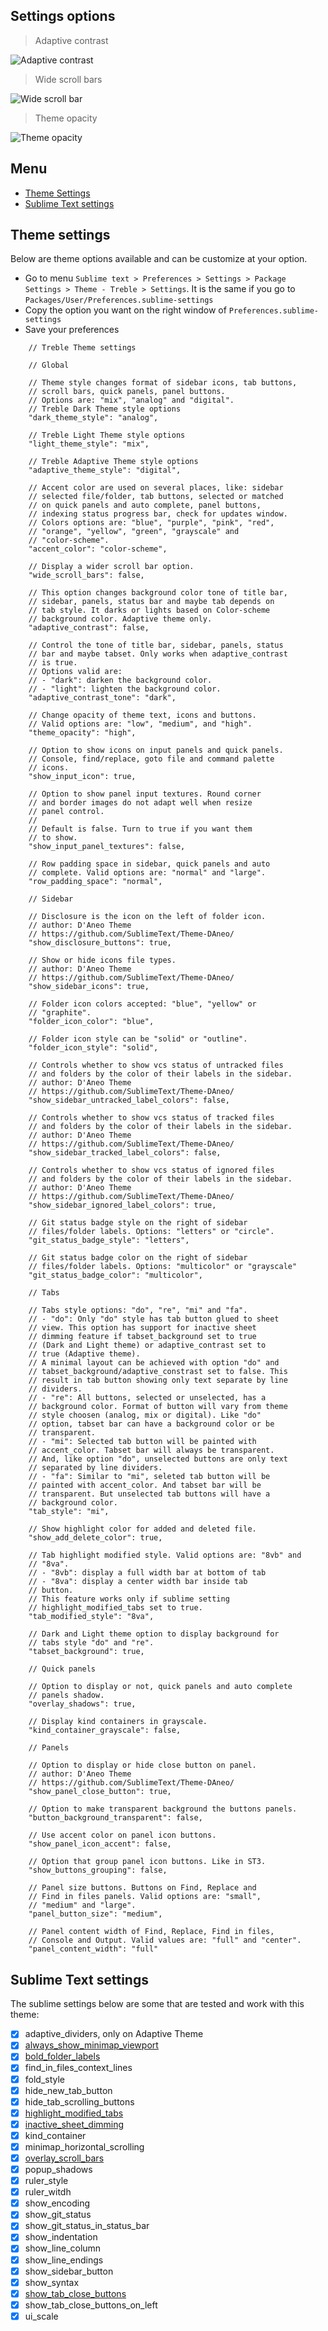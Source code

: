 ## Settings options

> Adaptive contrast

![Adaptive contrast](assets/screenshot-adaptive-contrast-on.png)

> Wide scroll bars

![Wide scroll bar](assets/screenshot-wide-scroll-bar.png)

> Theme opacity

![Theme opacity](assets/screenshot-theme-opacity.png)

## Menu

- [Theme Settings](https://github.com/53v3n3d4/Theme-Treble/blob/main/SETTINGS.md#theme-settings)  
- [Sublime Text settings](https://github.com/53v3n3d4/Theme-Treble/blob/main/SETTINGS.md#sublime-text-settings)  

## Theme settings

Below are theme options available and can be customize at your option.  
- Go to menu `Sublime text > Preferences > Settings > Package Settings > Theme - Treble > Settings`. It is the same if you go to `Packages/User/Preferences.sublime-settings`  
- Copy the option you want on the right window of `Preferences.sublime-settings`  
- Save your preferences  

```
    // Treble Theme settings

    // Global

    // Theme style changes format of sidebar icons, tab buttons, 
    // scroll bars, quick panels, panel buttons.
    // Options are: "mix", "analog" and "digital".
    // Treble Dark Theme style options
    "dark_theme_style": "analog",

    // Treble Light Theme style options
    "light_theme_style": "mix",

    // Treble Adaptive Theme style options
    "adaptive_theme_style": "digital",

    // Accent color are used on several places, like: sidebar 
    // selected file/folder, tab buttons, selected or matched 
    // on quick panels and auto complete, panel buttons, 
    // indexing status progress bar, check for updates window.
    // Colors options are: "blue", "purple", "pink", "red",
    // "orange", "yellow", "green", "grayscale" and
    // "color-scheme".
    "accent_color": "color-scheme",

    // Display a wider scroll bar option.
    "wide_scroll_bars": false,

    // This option changes background color tone of title bar, 
    // sidebar, panels, status bar and maybe tab depends on 
    // tab style. It darks or lights based on Color-scheme 
    // background color. Adaptive theme only.
    "adaptive_contrast": false,

    // Control the tone of title bar, sidebar, panels, status 
    // bar and maybe tabset. Only works when adaptive_contrast
    // is true.
    // Options valid are:
    // - "dark": darken the background color.
    // - "light": lighten the background color.
    "adaptive_contrast_tone": "dark",

    // Change opacity of theme text, icons and buttons.
    // Valid options are: "low", "medium", and "high".
    "theme_opacity": "high",

    // Option to show icons on input panels and quick panels. 
    // Console, find/replace, goto file and command palette 
    // icons.
    "show_input_icon": true,

    // Option to show panel input textures. Round corner
    // and border images do not adapt well when resize
    // panel control.
    //
    // Default is false. Turn to true if you want them
    // to show.
    "show_input_panel_textures": false,

    // Row padding space in sidebar, quick panels and auto
    // complete. Valid options are: "normal" and "large".
    "row_padding_space": "normal",

    // Sidebar

    // Disclosure is the icon on the left of folder icon.
    // author: D'Aneo Theme 
    // https://github.com/SublimeText/Theme-DAneo/
    "show_disclosure_buttons": true,

    // Show or hide icons file types.
    // author: D'Aneo Theme 
    // https://github.com/SublimeText/Theme-DAneo/
    "show_sidebar_icons": true,

    // Folder icon colors accepted: "blue", "yellow" or 
    // "graphite".
    "folder_icon_color": "blue",

    // Folder icon style can be "solid" or "outline".
    "folder_icon_style": "solid",

    // Controls whether to show vcs status of untracked files 
    // and folders by the color of their labels in the sidebar.
    // author: D'Aneo Theme 
    // https://github.com/SublimeText/Theme-DAneo/
    "show_sidebar_untracked_label_colors": false,

    // Controls whether to show vcs status of tracked files 
    // and folders by the color of their labels in the sidebar.
    // author: D'Aneo Theme 
    // https://github.com/SublimeText/Theme-DAneo/
    "show_sidebar_tracked_label_colors": false,

    // Controls whether to show vcs status of ignored files 
    // and folders by the color of their labels in the sidebar.
    // author: D'Aneo Theme 
    // https://github.com/SublimeText/Theme-DAneo/
    "show_sidebar_ignored_label_colors": true,

    // Git status badge style on the right of sidebar 
    // files/folder labels. Options: "letters" or "circle".
    "git_status_badge_style": "letters",

    // Git status badge color on the right of sidebar 
    // files/folder labels. Options: "multicolor" or "grayscale"
    "git_status_badge_color": "multicolor",

    // Tabs

    // Tabs style options: "do", "re", "mi" and "fa".
    // - "do": Only "do" style has tab button glued to sheet 
    // view. This option has support for inactive sheet 
    // dimming feature if tabset_background set to true 
    // (Dark and Light theme) or adaptive_contrast set to 
    // true (Adaptive theme).
    // A minimal layout can be achieved with option "do" and 
    // tabset_background/adaptive_constrast set to false. This
    // result in tab button showing only text separate by line
    // dividers.
    // - "re": All buttons, selected or unselected, has a 
    // background color. Format of button will vary from theme 
    // style choosen (analog, mix or digital). Like "do"
    // option, tabset bar can have a background color or be 
    // transparent.
    // - "mi": Selected tab button will be painted with 
    // accent_color. Tabset bar will always be transparent. 
    // And, like option "do", unselected buttons are only text 
    // separated by line dividers.
    // - "fa": Similar to "mi", seleted tab button will be 
    // painted with accent_color. And tabset bar will be 
    // transparent. But unselected tab buttons will have a 
    // background color.
    "tab_style": "mi",

    // Show highlight color for added and deleted file.
    "show_add_delete_color": true,

    // Tab highlight modified style. Valid options are: "8vb" and 
    // "8va".
    // - "8vb": display a full width bar at bottom of tab 
    // - "8va": display a center width bar inside tab
    // button.
    // This feature works only if sublime setting 
    // highlight_modified_tabs set to true.
    "tab_modified_style": "8va",

    // Dark and Light theme option to display background for 
    // tabs style "do" and "re".
    "tabset_background": true,

    // Quick panels

    // Option to display or not, quick panels and auto complete 
    // panels shadow.
    "overlay_shadows": true,

    // Display kind containers in grayscale.
    "kind_container_grayscale": false,

    // Panels

    // Option to display or hide close button on panel.
    // author: D'Aneo Theme 
    // https://github.com/SublimeText/Theme-DAneo/
    "show_panel_close_button": true,

    // Option to make transparent background the buttons panels.
    "button_background_transparent": false,

    // Use accent color on panel icon buttons.
    "show_panel_icon_accent": false,

    // Option that group panel icon buttons. Like in ST3.
    "show_buttons_grouping": false,

    // Panel size buttons. Buttons on Find, Replace and 
    // Find in files panels. Valid options are: "small",
    // "medium" and "large".
    "panel_button_size": "medium",

    // Panel content width of Find, Replace, Find in files,
    // Console and Output. Valid values are: "full" and "center".
    "panel_content_width": "full"
```

## Sublime Text settings

The sublime settings below are some that are tested and work with this theme:  
* [x] adaptive_dividers, only on Adaptive Theme  
* [x] [always_show_minimap_viewport](https://www.sublimetext.com/docs/themes.html#always_show_minimap_viewport)  
* [x] [bold_folder_labels](https://www.sublimetext.com/docs/themes.html#bold_folder_labels)  
* [x] find_in_files_context_lines  
* [x] fold_style  
* [x] hide_new_tab_button  
* [x] hide_tab_scrolling_buttons  
* [x] [highlight_modified_tabs](https://www.sublimetext.com/docs/themes.html#highlight_modified_tabs)  
* [x] [inactive_sheet_dimming](https://www.sublimetext.com/docs/themes.html#inactive_sheet_dimming)  
* [x] kind_container  
* [x] minimap_horizontal_scrolling  
* [x] [overlay_scroll_bars](https://www.sublimetext.com/docs/themes.html#overlay_scroll_bars)  
* [x] popup_shadows  
* [x] ruler_style  
* [x] ruler_witdh  
* [x] show_encoding  
* [x] show_git_status  
* [x] show_git_status_in_status_bar  
* [x] show_indentation  
* [x] show_line_column  
* [x] show_line_endings  
* [x] show_sidebar_button  
* [x] show_syntax  
* [x] [show_tab_close_buttons](https://www.sublimetext.com/docs/themes.html#show_tab_close_buttons)  
* [x] show_tab_close_buttons_on_left  
* [x] ui_scale  
